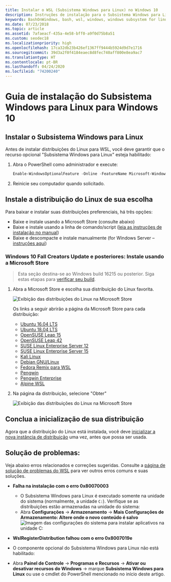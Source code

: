 ```yaml
---
title: Instalar o WSL (Subsistema Windows para Linux) no Windows 10
description: Instruções de instalação para o Subsistema Windows para Linux no Windows 10.
keywords: BashOnWindows, bash, wsl, windows, windows subsystem for linux, windowssubsystem, ubuntu, debian, suse, windows 10, install
ms.date: 07/23/2018
ms.topic: article
ms.assetid: 7afaeacf-435a-4e58-bff0-a9f0d75b8a51
ms.custom: seodec18
ms.localizationpriority: high
ms.openlocfilehash: 17ca32db23b426ef1367ff9444b5924d9d7e1716
ms.sourcegitcommit: 39d3a2f0f4184eaec8d8fec740aff800e8ea9ac7
ms.translationtype: HT
ms.contentlocale: pt-BR
ms.lasthandoff: 04/24/2020
ms.locfileid: "74200240"
---
```

# <a name="windows-subsystem-for-linux-installation-guide-for-windows-10"></a>Guia de instalação do Subsistema Windows para Linux para Windows 10

## <a name="install-the-windows-subsystem-for-linux"></a>Instalar o Subsistema Windows para Linux

Antes de instalar distribuições do Linux para WSL, você deve garantir que o recurso opcional "Subsistema Windows para Linux" esteja habilitado:

1. Abra o PowerShell como administrador e execute:
    ```powershell
    Enable-WindowsOptionalFeature -Online -FeatureName Microsoft-Windows-Subsystem-Linux
    ```

2. Reinicie seu computador quando solicitado.

## <a name="install-your-linux-distribution-of-choice"></a>Instale a distribuição do Linux de sua escolha
Para baixar e instalar suas distribuições preferenciais, há três opções:
* Baixe e instale usando a Microsoft Store (consulte abaixo)
* Baixe e instale usando a linha de comando/script ([leia as instruções de instalação no manual](install-manual.md))
* Baixe e descompacte e instale manualmente (for Windows Server – [instruções aqui](install-on-server.md))

### <a name="windows-10-fall-creators-update-and-later-install-from-the-microsoft-store"></a>Windows 10 Fall Creators Update e posteriores: Instale usando a Microsoft Store

> Esta seção destina-se ao Windows build 16215 ou posterior.  Siga estas etapas para [verificar seu build](troubleshooting.md#check-your-build-number). 

1. Abra a Microsoft Store e escolha sua distribuição do Linux favorita.

    ![Exibição das distribuições do Linux na Microsoft Store](media/store.png)

    Os links a seguir abrirão a página da Microsoft Store para cada distribuição:

    * [Ubuntu 16.04 LTS](https://www.microsoft.com/store/apps/9pjn388hp8c9)
    * [Ubuntu 18.04 LTS](https://www.microsoft.com/store/apps/9N9TNGVNDL3Q)
    * [OpenSUSE Leap 15](https://www.microsoft.com/store/apps/9n1tb6fpvj8c)
    * [OpenSUSE Leap 42](https://www.microsoft.com/store/apps/9njvjts82tjx)
    * [SUSE Linux Enterprise Server 12](https://www.microsoft.com/store/apps/9p32mwbh6cns)
    * [SUSE Linux Enterprise Server 15](https://www.microsoft.com/store/apps/9pmw35d7fnlx)
    * [Kali Linux](https://www.microsoft.com/store/apps/9PKR34TNCV07)
    * [Debian GNU/Linux](https://www.microsoft.com/store/apps/9MSVKQC78PK6)
    * [Fedora Remix para WSL](https://www.microsoft.com/store/apps/9n6gdm4k2hnc)
    * [Pengwin](https://www.microsoft.com/store/apps/9NV1GV1PXZ6P)
    * [Pengwin Enterprise](https://www.microsoft.com/store/apps/9N8LP0X93VCP)
    * [Alpine WSL](https://www.microsoft.com/store/apps/9p804crf0395)

1. Na página da distribuição, selecione "Obter"

    ![Exibição das distribuições do Linux na Microsoft Store](media/UbuntuStore.png)

## <a name="complete-initialization-of-your-distro"></a>Conclua a inicialização de sua distribuição
Agora que a distribuição do Linux está instalada, você deve [inicializar a nova instância de distribuição](initialize-distro.md) uma vez, antes que possa ser usada.

## <a name="troubleshooting"></a>Solução de problemas: 

Veja abaixo erros relacionados e correções sugeridas. Consulte a [página de solução de problemas do WSL](troubleshooting.md) para ver outros erros comuns e suas soluções.

* **Falha na instalação com o erro 0x80070003**
    * O Subsistema Windows para Linux é executado somente na unidade do sistema (normalmente, a unidade `C:`). Verifique se as distribuições estão armazenadas na unidade do sistema:  
    * Abra **Configurações** -> **Armazenamento** -> **Mais Configurações de Armazenamento: Altere onde o novo conteúdo é salvo**
    ![Imagem das configurações do sistema para instalar aplicativos na unidade C:](media/AppStorage.png)
    
    
 * **WslRegisterDistribution falhou com o erro 0x8007019e**   
  * O componente opcional do Subsistema Windows para Linux não está habilitado: 
   * Abra **Painel de Controle** -> **Programas e Recursos** -> **Ativar ou desativar recursos do Windows** -> marque **Subsistema Windows para Linux** ou use o cmdlet do PowerShell mencionado no início deste artigo.
